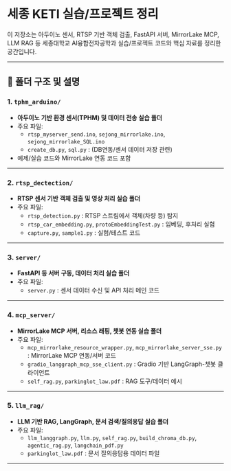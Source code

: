 # 세종 KETI 실습/프로젝트 정리

이 저장소는 아두이노 센서, RTSP 기반 객체 검출, FastAPI 서버, MirrorLake MCP, LLM RAG 등
세종대학교 AI융합전자공학과 실습/프로젝트 코드와 핵심 자료를 정리한 공간입니다.

---

## 📂 폴더 구조 및 설명

### 1. `tphm_arduino/`
- **아두이노 기반 환경 센서(TPHM) 및 데이터 전송 실습 폴더**
- 주요 파일:
  - `rtsp_myserver_send.ino`, `sejong_mirrorlake.ino`, `sejong_mirrorlake_SQL.ino`
  - `create_db.py`, `sql.py` : (DB연동/센서 데이터 저장 관련)
- 예제/실습 코드와 MirrorLake 연동 코드 포함

---

### 2. `rtsp_dectection/`
- **RTSP 센서 기반 객체 검출 및 영상 처리 실습 폴더**
- 주요 파일:
  - `rtsp_detection.py` : RTSP 스트림에서 객체(차량 등) 탐지
  - `rtsp_car_embedding.py`, `protoEmbeddingTest.py` : 임베딩, 후처리 실험
  - `capture.py`, `sample1.py` : 실험/테스트 코드

---

### 3. `server/`
- **FastAPI 등 서버 구동, 데이터 처리 실습 폴더**
- 주요 파일:
  - `server.py` : 센서 데이터 수신 및 API 처리 메인 코드

---

### 4. `mcp_server/`
- **MirrorLake MCP 서버, 리소스 래핑, 챗봇 연동 실습 폴더**
- 주요 파일:
  - `mcp_mirrorlake_resource_wrapper.py`, `mcp_mirrorlake_server_sse.py` : MirrorLake MCP 연동/서버 코드
  - `gradio_langgraph_mcp_sse_client.py` : Gradio 기반 LangGraph-챗봇 클라이언트
  - `self_rag.py`, `parkinglot_law.pdf` : RAG 도구/데이터 예시

---

### 5. `llm_rag/`
- **LLM 기반 RAG, LangGraph, 문서 검색/질의응답 실습 폴더**
- 주요 파일:
  - `llm_langgraph.py`, `llm.py`, `self_rag.py`, `build_chroma_db.py`, `agentic_rag.py`, `langchain_pdf.py`
  - `parkinglot_law.pdf` : 문서 질의응답용 데이터 파일

---